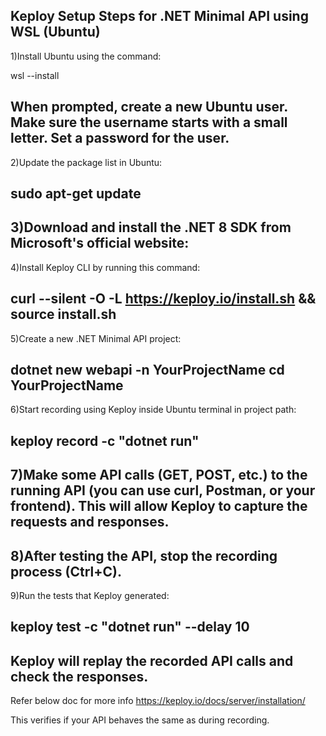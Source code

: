Keploy Setup Steps for .NET Minimal API using WSL (Ubuntu)
---------------------------------------------------------------------------------------------------------------------------------------------------------------------------------------------------------------------------------------------------------
1)Install Ubuntu using the command:

wsl --install

When prompted, create a new Ubuntu user. Make sure the username starts with a small letter.
Set a password for the user.
---------------------------------------------------------------------------------------------------------------------------------------------------------------------------------------------------------------------------------------------------------

2)Update the package list in Ubuntu:

sudo apt-get update
---------------------------------------------------------------------------------------------------------------------------------------------------------------------------------------------------------------------------------------------------------
3)Download and install the .NET 8 SDK from Microsoft's official website:
---------------------------------------------------------------------------------------------------------------------------------------------------------------------------------------------------------------------------------------------------------
4)Install Keploy CLI by running this command:

curl --silent -O -L https://keploy.io/install.sh && source install.sh
---------------------------------------------------------------------------------------------------------------------------------------------------------------------------------------------------------------------------------------------------------

5)Create a new .NET Minimal API project:

dotnet new webapi -n YourProjectName
cd YourProjectName
---------------------------------------------------------------------------------------------------------------------------------------------------------------------------------------------------------------------------------------------------------

6)Start recording using Keploy inside Ubuntu terminal in project path:

keploy record -c "dotnet run"
---------------------------------------------------------------------------------------------------------------------------------------------------------------------------------------------------------------------------------------------------------

7)Make some API calls (GET, POST, etc.) to the running API (you can use curl, Postman, or your frontend).
This will allow Keploy to capture the requests and responses.
---------------------------------------------------------------------------------------------------------------------------------------------------------------------------------------------------------------------------------------------------------
8)After testing the API, stop the recording process (Ctrl+C).
---------------------------------------------------------------------------------------------------------------------------------------------------------------------------------------------------------------------------------------------------------
9)Run the tests that Keploy generated:

keploy test -c "dotnet run" --delay 10
---------------------------------------------------------------------------------------------------------------------------------------------------------------------------------------------------------------------------------------------------------

Keploy will replay the recorded API calls and check the responses.
---------------------------------------------------------------------------------------------------------------------------------------------------------------------------------------------------------------------------------------------------------
Refer below doc for more info
https://keploy.io/docs/server/installation/
 
This verifies if your API behaves the same as during recording.
